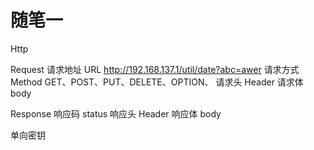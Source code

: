 # 随笔一


Http

Request
请求地址  URL      http://192.168.137.1/util/date?abc=awer
请求方式  Method   GET、POST、PUT、DELETE、OPTION、
请求头    Header
请求体    body

Response
响应码 status
响应头 Header
响应体 body

单向密钥
